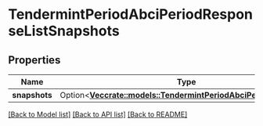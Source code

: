 # TendermintPeriodAbciPeriodResponseListSnapshots

## Properties

Name | Type | Description | Notes
------------ | ------------- | ------------- | -------------
**snapshots** | Option<[**Vec<crate::models::TendermintPeriodAbciPeriodSnapshot>**](tendermint.abci.Snapshot.md)> |  | [optional]

[[Back to Model list]](../README.md#documentation-for-models) [[Back to API list]](../README.md#documentation-for-api-endpoints) [[Back to README]](../README.md)



